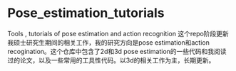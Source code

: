 # Pose_estimation_tutorials
Tools , tutorials of pose estimation and action recognition
这个repo阶段更新我硕士研究生期间的相关工作，我的研究方向是pose estimation和action recogination。这个仓库中包含了2d和3d pose estimation的一些代码和我阅读过的论文，以及一些常用的工具性代码。以3d的相关工作为主，长期更新。
